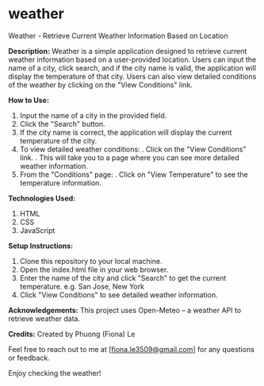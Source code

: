 # weather
Weather - Retrieve Current Weather Information Based on Location

**Description:**
Weather is a simple application designed to retrieve current weather information based on a user-provided location. Users can input the name of a city, click search, and if the city name is valid, the application will display the temperature of that city. Users can also view detailed conditions of the weather by clicking on the "View Conditions" link.

**How to Use:**
1. Input the name of a city in the provided field.
2. Click the "Search" button.
3. If the city name is correct, the application will display the current temperature of the city.
4. To view detailed weather conditions:
   . Click on the "View Conditions" link.
   . This will take you to a page where you can see more detailed weather information.
5. From the "Conditions" page:
   . Click on "View Temperature" to see the temperature information.

**Technologies Used:**
1. HTML
2. CSS
3. JavaScript

**Setup Instructions:**
1. Clone this repository to your local machine.
2. Open the index.html file in your web browser.
3. Enter the name of the city and click "Search" to get the current temperature. e.g. San Jose, New York
4. Click "View Conditions" to see detailed weather information.

**Acknowledgements:**
This project uses Open-Meteo – a weather API to retrieve weather data.


**Credits:**
Created by Phuong (Fiona) Le


Feel free to reach out to me at [fiona.le3509@gmail.com] for any questions or feedback.

Enjoy checking the weather!
